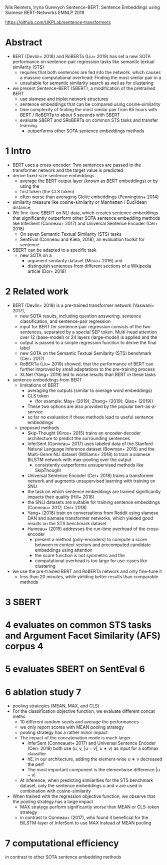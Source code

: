 Nils Reimers, Iryna Gurevych
Sentence-BERT: Sentence Embeddings using Siamese BERT-Networks
EMNLP 2019

https://github.com/UKPLab/sentence-transformers

# Abstract

* BERT (Devlin+ 2018) and RoBERTa (Liu+ 2019) has set a new SOTA performance
  on sentence-pair regression tasks like semantic textual similarity (STS)
  * requires that both sentences are fed into the network, which causes a
    massive computational overhead: Finding the most similar pair in a
  * unsuitable for semantic similarity search as well as for clustering
* we present Sentence-BERT (SBERT), a modification of the pretrained BERT
  * use siamese and triplet network structures
  * sentence embeddings that can be compared using cosine-similarity
  * time complexity of finding the most similar pair
    from 65 hours with BERT / RoBERTa to about 5 seconds with SBERT
  * evaluate SBERT and SRoBERTa on common STS tasks and transfer learning
    * outperforms other SOTA sentence embeddings methods

# 1 Intro

* BERT uses a cross-encoder: Two sentences are passed to the transformer
  network and the target value is predicted
* derive fixed-size sentence embeddings
  * average the BERT output layer (known as BERT embeddings) or by using the
  * first token (the CLS token)
  * often worse than averaging GloVe embeddings (Pennington+ 2014)
* similarity measure like cosine-similarity or Manhatten / Euclidean distance,
* We fine-tune SBERT on NLI data, which creates sentence embeddings that
  significantly outperform other SOTA sentence embedding methods
  like InferSent (Conneau+ 2017) and Universal Sentence Encoder (Cer+ 2018)
  * On seven Semantic Textual Similarity (STS) tasks
  * SentEval (Conneau and Kiela, 2018), an evaluation toolkit for sentence
* SBERT can be adapted to a specific task
  * new SOTA on a
    * argument similarity dataset (Misra+ 2016) and
    * distinguish sentences from different sections of a Wikipedia article
      (Dor+ 2018)

# 2 Related work

* BERT (Devlin+ 2018) is a pre-trained transformer network (Vaswani+ 2017),
  * new SOTA results, including question answering, sentence classification,
    and sentence-pair regression
  * input for BERT for sentence-pair regression consists of the two sentences,
    separated by a special SEP token. Multi-head attention over 12
    (base-model) or 24 layers (large-model) is applied and the
  * output is passed to a simple regression function to derive the final label
  * new SOTA on the Semantic Textual Semilarity (STS) benchmark (Cer+ 2017)
  * RoBERTa (Liu+ 2019) showed, that the performance of BERT can further
    improved by small adaptations to the pre-training process
  * XLNet (Yang+ 2019) led to worse results than BERT in these tasks
* sentence embeddings from BERT
  * limitations of BERT
    * averaging the outputs (similar to average word embeddings)
    * CLS token
      * (for example: May+ (2019); Zhang+ (2019); Qiao+ (2019))
    * These two options are also provided by the popular bert-as-a-service
    * so far no evaluation if these methods lead to useful sentence embeddings
  * proposed methods
    * Skip-Thought (Kiros+ 2015) trains an encoder-decoder architecture to
      predict the surrounding sentences
    * InferSent (Conneau+ 2017)
      uses labeled data of the Stanford Natural Language Inference dataset
      (Bowman+ 2015) and the Multi-Genre NLI dataset (Williams+ 2018) to train
      a siamese BiLSTM network with max-pooling over the output
      * consistently outperforms unsupervised methods like SkipThought
    * Universal Sentence Encoder (Cer+ 2018) trains a transformer network and
      augments unsupervised learning with training on SNLI
    * the task on which sentence embeddings are trained significantly impacts
      their quality (Hill+ 2016)
    * the SNLI datasets are suitable for training sentence embeddings
      (Conneau+ 2017; Cer+ 2018)
    * Yang+ (2018) train on conversations from Reddit
      using siamese DAN and siamese transformer networks, which yielded
      good results on the STS benchmark dataset
    * Humeau+ (2019) addresses the run-time overhead of the cross-encoder 
      * present a method (poly-encoders) to compute a score between m context
        vectors and precomputed candidate embeddings using attention
      * the score function is not symmetric and the
      * computational overhead is too large for use-cases like clustering
* we use the pre-trained BERT and RoBERTa network and only fine-tune it
  * less than 20 minutes, while yielding better results than comparable methods

# 3 SBERT

# 4 evaluates on common STS tasks and Argument Facet Similarity (AFS) corpus 4

# 5 evaluates SBERT on SentEval 6

# 6 ablation study 7

* pooling strategies (MEAN, MAX, and CLS)
* For the classification objective function, we evaluate different concat meths
  * 10 different random seeds and average the performances
  * we only report scores with MEAN pooling strategy
  * pooling strategy has a rather minor impact
  * The impact of the concatenation mode is much larger
    * InferSent (Conneauet+ 2017) and Universal Sentence Encoder (Cer+ 2018)
      both use (u, v, |u − v|, u ∗ v) as input for a softmax classifier
    * hE, in our architecture, adding the element-wise u ∗ v decreased the perf
    * The most important component is the elementwise difference |u − v|
  * At inference, when predicting similarities for the STS benchmark dataset,
    only the sentence embeddings u and v are used in combination with
    cosine-similarity
* When trained with the regression objective function, we observe that the
  pooling strategy has a large impact
  * MAX strategy perform significantly worse than MEAN or CLS-token strategy
  * in contrast to Conneau+ (2017), who found it beneficial for the
    BiLSTM-layer of InferSent to use MAX instead of MEAN pooling

# 7 computational efficiency

in contrast to other SOTA sentence embedding methods
